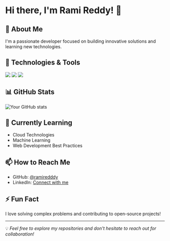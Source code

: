 # Hi there, I'm Rami Reddy! 👋

## 🚀 About Me
I'm a passionate developer focused on building innovative solutions and learning new technologies.

## 🔧 Technologies & Tools
![](https://img.shields.io/badge/Code-Python-informational?style=flat&logo=python&logoColor=white&color=2bbc8a)
![](https://img.shields.io/badge/Code-JavaScript-informational?style=flat&logo=javascript&logoColor=white&color=2bbc8a)
![](https://img.shields.io/badge/Tools-Git-informational?style=flat&logo=git&logoColor=white&color=2bbc8a)

## 📊 GitHub Stats
![Your GitHub stats](https://github-readme-stats.vercel.app/api?username=ramiredddy&show_icons=true&theme=radical)

## 🌱 Currently Learning
- Cloud Technologies
- Machine Learning
- Web Development Best Practices

## 📫 How to Reach Me
- GitHub: [@ramiredddy](https://github.com/ramiredddy)
- LinkedIn: [Connect with me](https://linkedin.com)

## ⚡ Fun Fact
I love solving complex problems and contributing to open-source projects!

---

💡 *Feel free to explore my repositories and don't hesitate to reach out for collaboration!*
